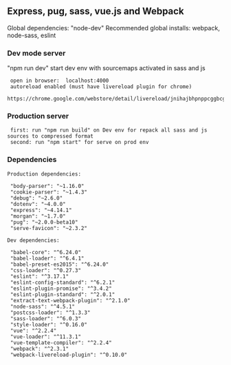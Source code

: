 ## Express, pug, sass, vue.js and Webpack
 Global dependencies: "node-dev"
 Recommended global installs: webpack, node-sass, eslint

### Dev mode server
 "npm run dev" start dev env with sourcemaps activated in sass and js
```
 open in browser:  localhost:4000
 autoreload enabled (must have livereload plugin for chrome)
 https://chrome.google.com/webstore/detail/livereload/jnihajbhpnppcggbcgedagnkighmdlei
```
### Production server
```
 first: run "npm run build" on Dev env for repack all sass and js sources to compressed format
 second: run "npm start" for serve on prod env
```

### Dependencies
```
Production dependencies:

 "body-parser": "~1.16.0"
 "cookie-parser": "~1.4.3"
 "debug": "~2.6.0"
 "dotenv": "~4.0.0"
 "express": "~4.14.1"
 "morgan": "~1.7.0"
 "pug": "~2.0.0-beta10"
 "serve-favicon": "~2.3.2"
```
```
Dev dependencies:

 "babel-core": "^6.24.0"
 "babel-loader": "^6.4.1"
 "babel-preset-es2015": "^6.24.0"
 "css-loader": "^0.27.3"
 "eslint": "^3.17.1"
 "eslint-config-standard": "^6.2.1"
 "eslint-plugin-promise": "^3.4.2"
 "eslint-plugin-standard": "^2.0.1"
 "extract-text-webpack-plugin": "^2.1.0"
 "node-sass": "^4.5.1"
 "postcss-loader": "^1.3.3"
 "sass-loader": "^6.0.3"
 "style-loader": "^0.16.0"
 "vue": "^2.2.4"
 "vue-loader": "^11.3.1"
 "vue-template-compiler": "^2.2.4"
 "webpack": "^2.3.1"
 "webpack-livereload-plugin": "^0.10.0"
```

